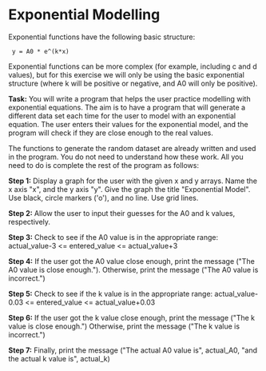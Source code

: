 # Exponential Modelling

Exponential functions have the following basic structure:

` y = A0 * e^(k*x)`

Exponential functions can be more complex (for example, including c and d values), but for this exercise we will only be using the basic exponential structure (where k will be positive or negative, and A0 will only be positive).

**Task:** You will write a program that helps the user practice modelling with exponential equations. The aim is to have a program that will generate a different data set each time for the user to model with an exponential equation. The user enters their values for the exponential model, and the program will check if they are close enough to the real values.

The functions to generate the random dataset are already written and used in the program. You do not need to understand how these work. All you need to do is complete the rest of the program as follows:

**Step 1:** Display a graph for the user with the given x and y arrays. Name the x axis "x", and the y axis "y". Give the graph the title "Exponential Model". Use black, circle markers ('o'), and no line. Use grid lines.

**Step 2:** Allow the user to input their guesses for the A0 and k values, respectively.

**Step 3:** Check to see if the A0 value is in the appropriate range: actual_value-3 <= entered_value <= actual_value+3

**Step 4:** If the user got the A0 value close enough, print the message ("The A0 value is close enough."). Otherwise, print the message ("The A0 value is incorrect.")

**Step 5:** Check to see if the k value is in the appropriate range: actual_value-0.03 <= entered_value <= actual_value+0.03

**Step 6:** If the user got the k value close enough, print the message ("The k value is close enough.") Otherwise, print the message ("The k value is incorrect.")

**Step 7:** Finally, print the message ("The actual A0 value is", actual_A0, "and the actual k value is", actual_k)
